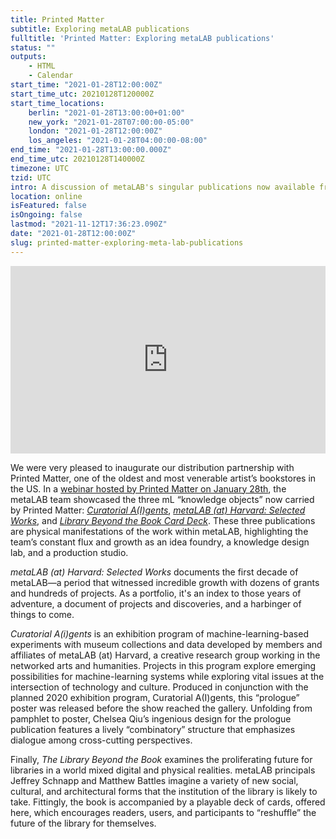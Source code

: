 ```yaml
---
title: Printed Matter
subtitle: Exploring metaLAB publications
fulltitle: 'Printed Matter: Exploring metaLAB publications'
status: ""
outputs:
    - HTML
    - Calendar
start_time: "2021-01-28T12:00:00Z"
start_time_utc: 20210128T120000Z
start_time_locations:
    berlin: "2021-01-28T13:00:00+01:00"
    new_york: "2021-01-28T07:00:00-05:00"
    london: "2021-01-28T12:00:00Z"
    los_angeles: "2021-01-28T04:00:00-08:00"
end_time: "2021-01-28T13:00:00.000Z"
end_time_utc: 20210128T140000Z
timezone: UTC
tzid: UTC
intro: A discussion of metaLAB's singular publications now available from Printed Matter.
location: online
isFeatured: false
isOngoing: false
lastmod: "2021-11-12T17:36:23.090Z"
date: "2021-01-28T12:00:00Z"
slug: printed-matter-exploring-meta-lab-publications
---
```

<iframe width="100%" height="300" src="https://www.youtube.com/embed/MA5fttnJpeY" frameborder="0" allow="accelerometer; autoplay; clipboard-write; encrypted-media; gyroscope; picture-in-picture" allowfullscreen></iframe>

We were very pleased to inaugurate our distribution partnership with Printed Matter, one of the oldest and most venerable artist’s bookstores in the US. In a [webinar hosted by Printed Matter on January 28th](https://www.printedmatter.org/programs/events/1219), the metaLAB team showcased the three mL “knowledge objects” now carried by Printed Matter: *[Curatorial A(I)gents](https://www.printedmatter.org/catalog/57243)*, *[metaLAB (at) Harvard: Selected Works](https://www.printedmatter.org/catalog/57245)*, and *[Library Beyond the Book Card Deck](https://www.printedmatter.org/catalog/57244)*. These three publications are physical manifestations of the work within metaLAB, highlighting the team’s constant flux and growth as an idea foundry, a knowledge design lab, and a production studio.

*metaLAB (at) Harvard: Selected Works* documents the first decade of metaLAB—a period that witnessed incredible growth with dozens of grants and hundreds of projects. As a portfolio, it's an index to those years of adventure, a document of projects and discoveries, and a harbinger of things to come.

*Curatorial A(i)gents* is an exhibition program of machine-learning-based experiments with museum collections and data developed by members and affiliates of metaLAB (at) Harvard, a creative research group working in the networked arts and humanities. Projects in this program explore emerging possibilities for machine-learning systems while exploring vital issues at the intersection of technology and culture. Produced in conjunction with the planned 2020 exhibition program, Curatorial A(I)gents, this “prologue” poster was released before the show reached the gallery. Unfolding from pamphlet to poster, Chelsea Qiu’s ingenious design for the prologue publication features a lively “combinatory” structure that emphasizes dialogue among cross-cutting perspectives.

Finally, *The Library Beyond the Book* examines the proliferating future for libraries in a world mixed digital and physical realities.  metaLAB principals Jeffrey Schnapp and Matthew Battles imagine a variety of new social, cultural, and architectural forms that the institution of the library is likely to take.  Fittingly, the book is accompanied by a playable deck of cards, offered here, which encourages readers, users, and participants to “reshuffle” the future of the library for themselves.